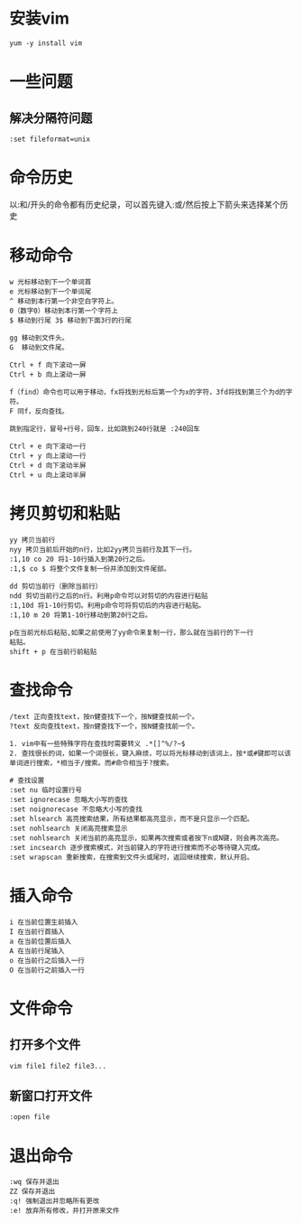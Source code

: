 # 安装vim

```shell
yum -y install vim
```

# 一些问题

## 解决分隔符问题

```shell
:set fileformat=unix
```

# 命令历史

以:和/开头的命令都有历史纪录，可以首先键入:或/然后按上下箭头来选择某个历史

# 移动命令

```shell
w 光标移动到下一个单词首
e 光标移动到下一个单词尾
^ 移动到本行第一个非空白字符上。
0（数字0）移动到本行第一个字符上
$ 移动到行尾 3$ 移动到下面3行的行尾

gg 移动到文件头。
G  移动到文件尾。

Ctrl + f 向下滚动一屏
Ctrl + b 向上滚动一屏

f（find）命令也可以用于移动，fx将找到光标后第一个为x的字符，3fd将找到第三个为d的字符。
F 同f，反向查找。

跳到指定行，冒号+行号，回车，比如跳到240行就是 :240回车

Ctrl + e 向下滚动一行
Ctrl + y 向上滚动一行
Ctrl + d 向下滚动半屏
Ctrl + u 向上滚动半屏
```

# 拷贝剪切和粘贴

```shell
yy 拷贝当前行
nyy 拷贝当前后开始的n行，比如2yy拷贝当前行及其下一行。
:1,10 co 20 将1-10行插入到第20行之后。
:1,$ co $ 将整个文件复制一份并添加到文件尾部。

dd 剪切当前行（删除当前行）
ndd 剪切当前行之后的n行。利用p命令可以对剪切的内容进行粘贴
:1,10d 将1-10行剪切。利用p命令可将剪切后的内容进行粘贴。
:1,10 m 20 将第1-10行移动到第20行之后。

p在当前光标后粘贴,如果之前使用了yy命令来复制一行，那么就在当前行的下一行
粘贴。
shift + p 在当前行前粘贴
```

# 

# 查找命令

```shell
/text 正向查找text，按n健查找下一个，按N健查找前一个。
?text 反向查找text，按n健查找下一个，按N健查找前一个。

1. vim中有一些特殊字符在查找时需要转义 .*[]^%/?~$
2. 查找很长的词，如果一个词很长，键入麻烦，可以将光标移动到该词上，按*或#键即可以该单词进行搜索，*相当于/搜索。而#命令相当于?搜索。

# 查找设置
:set nu 临时设置行号
:set ignorecase 忽略大小写的查找
:set noignorecase 不忽略大小写的查找
:set hlsearch 高亮搜索结果，所有结果都高亮显示，而不是只显示一个匹配。
:set nohlsearch 关闭高亮搜索显示
:set nohlsearch 关闭当前的高亮显示，如果再次搜索或者按下n或N键，则会再次高亮。
:set incsearch 逐步搜索模式，对当前键入的字符进行搜索而不必等待键入完成。
:set wrapscan 重新搜索，在搜索到文件头或尾时，返回继续搜索，默认开启。
```

# 

# 插入命令

```shell
i 在当前位置生前插入
I 在当前行首插入
a 在当前位置后插入
A 在当前行尾插入
o 在当前行之后插入一行
O 在当前行之前插入一行
```

# 文件命令

## 打开多个文件

```shell
vim file1 file2 file3...
```

## 新窗口打开文件

```shell
:open file
```

# 退出命令

```shell
:wq 保存并退出
ZZ 保存并退出
:q! 强制退出并忽略所有更改
:e! 放弃所有修改，并打开原来文件
```